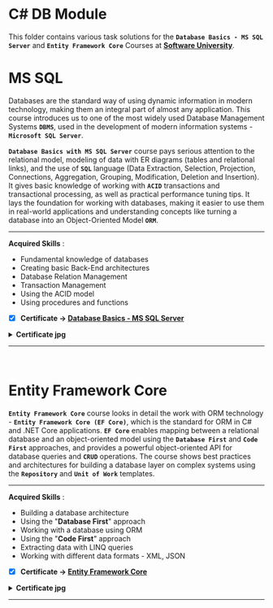 # C# DB Module

This folder contains various task solutions for the **`Database Basics - MS SQL Server`** and **`Entity Framework Core`** Courses at **[Software University](https://softuni.bg/)**.

# MS SQL

Databases are the standard way of using dynamic information in modern technology, making them an integral part of almost any application. This course introduces us to one of the most widely used Database Management Systems **`DBMS`**, used in the development of modern information systems - **`Microsoft SQL Server`**.

**`Database Basics with MS SQL Server`** course pays serious attention to the relational model, modeling of data with ER diagrams (tables and relational links), and the use of **`SQL`** language (Data Extraction, Selection, Projection, Connections, Aggregation, Grouping, Modification, Deletion and Insertion).
It gives basic knowledge of working with **`ACID`** transactions and transactional processing, as well as practical performance tuning tips. It lays the foundation for working with databases, making it easier to use them in real-world applications and understanding concepts like turning a database into an Object-Oriented Model **`ORM`**.

---

**Acquired Skills** :
* Fundamental knowledge of databases
* Creating basic Back-End architectures
* Database Relation Management
* Transaction Management
* Using the ACID model
* Using procedures and functions

- [x] **Certificate -> [Database Basics - MS SQL Server](https://softuni.bg/certificates/details/62884/b414c1fd)**

<details>
  <summary><b>Certificate jpg</b></summary>
  <p align="center">
    <img src="https://raw.githubusercontent.com/radrex/SoftuniCourses/master/certificates/Database%20Basics%20MS%20SQL.jpg">
  </p>
</details>

---
<br />

# Entity Framework Core

**`Entity Framework Core`** course looks in detail the work with ORM technology - **`Entity Framework Core (EF Core)`**, which is the standard for ORM in C# and .NET Core applications. **`EF Core`** enables mapping between a relational database and an object-oriented model using the **`Database First`** and **`Code First`** approaches, and provides a powerful object-oriented API for database queries and **`CRUD`** operations. The course shows best practices and architectures for building a database layer on complex systems using the **`Repository`** and **`Unit of Work`** templates.

---

**Acquired Skills** :
* Building a database architecture
* Using the "**Database First**" approach
* Working with a database using ORM
* Using the "**Code First**" approach
* Extracting data with LINQ queries
* Working with different data formats - XML, JSON

- [x] **Certificate -> [Entity Framework Core](https://softuni.bg/certificates/details/74279/b80ffac7)**

<details>
  <summary><b>Certificate jpg</b></summary>
  <p align="center">
    <img src="https://raw.githubusercontent.com/radrex/SoftuniCourses/master/certificates/Entity%20Framework%20Core.jpg">
  </p>
</details>

---